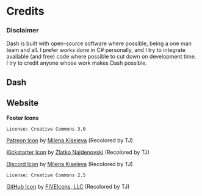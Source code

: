 ﻿# Credits### DisclaimerDash is built with open-source software where possible, being a one man team and all. I prefer works done in C# personally, and I try to integrate available (and free) code where possible to cut down on development time.  I try to credit anyone whose work makes Dash possible.##  Dash## Website**Footer Icons**` License: Creative Commons 3.0 `[Patreon Icon](https://www.iconfinder.com/icons/2363400/media_patreon_social_subscription_icon#size=128) by [Milena Kiseleva](https://www.iconfinder.com/MilenaKiseleva) (Recolored by TJ)[Kickstarter Icon](https://www.iconfinder.com/icons/317736/crowdfunding_idea_ideas_kickstarter_icon#size=128) by [Zlatko Najdenovski](https://www.iconfinder.com/zlaten) (Recolored by TJ)[Discord Icon](https://www.iconfinder.com/icons/2363208/app_chat_discord_game_gamer_social_icon#size=128) by [Milena Kiseleva](https://www.iconfinder.com/MilenaKiseleva) (Recolored by TJ)` License: Creative Commons 2.5 `[GitHub  Icon](https://www.iconfinder.com/icons/252065/git_github_hub_icon#size=128) by [FIVEIcons, LLC](https://www.iconfinder.com/fiveicons) (Recolored by TJ) 